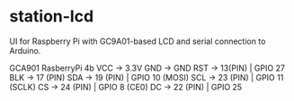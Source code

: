 # station-lcd

UI for Raspberry Pi with GC9A01-based LCD and serial connection to Arduino.

GCA901 RasberryPi 4b
VCC -> 3.3V 
GND -> GND
RST -> 13(PIN) | GPIO 27
BLK -> 17 (PIN)
SDA -> 19 (PIN) | GPIO 10 (MOSI)
SCL -> 23 (PIN) | GPIO 11 (SCLK)
CS -> 24 (PIN) | GPIO 8 (CE0)
DC -> 22 (PIN) | GPIO 25